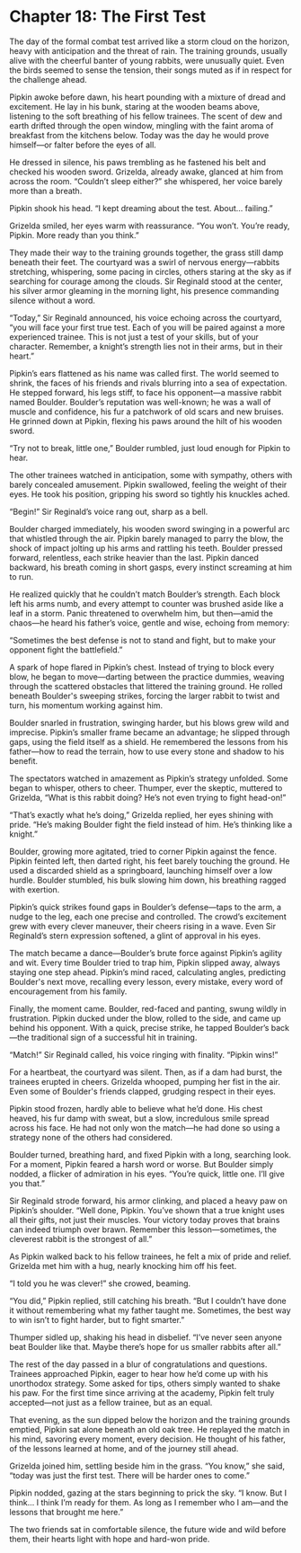 # Chapter 18: The First Test

The day of the formal combat test arrived like a storm cloud on the horizon, heavy with anticipation and the threat of rain. The training grounds, usually alive with the cheerful banter of young rabbits, were unusually quiet. Even the birds seemed to sense the tension, their songs muted as if in respect for the challenge ahead.

Pipkin awoke before dawn, his heart pounding with a mixture of dread and excitement. He lay in his bunk, staring at the wooden beams above, listening to the soft breathing of his fellow trainees. The scent of dew and earth drifted through the open window, mingling with the faint aroma of breakfast from the kitchens below. Today was the day he would prove himself—or falter before the eyes of all.

He dressed in silence, his paws trembling as he fastened his belt and checked his wooden sword. Grizelda, already awake, glanced at him from across the room. “Couldn’t sleep either?” she whispered, her voice barely more than a breath.

Pipkin shook his head. “I kept dreaming about the test. About… failing.”

Grizelda smiled, her eyes warm with reassurance. “You won’t. You’re ready, Pipkin. More ready than you think.”

They made their way to the training grounds together, the grass still damp beneath their feet. The courtyard was a swirl of nervous energy—rabbits stretching, whispering, some pacing in circles, others staring at the sky as if searching for courage among the clouds. Sir Reginald stood at the center, his silver armor gleaming in the morning light, his presence commanding silence without a word.

“Today,” Sir Reginald announced, his voice echoing across the courtyard, “you will face your first true test. Each of you will be paired against a more experienced trainee. This is not just a test of your skills, but of your character. Remember, a knight’s strength lies not in their arms, but in their heart.”

Pipkin’s ears flattened as his name was called first. The world seemed to shrink, the faces of his friends and rivals blurring into a sea of expectation. He stepped forward, his legs stiff, to face his opponent—a massive rabbit named Boulder. Boulder’s reputation was well-known; he was a wall of muscle and confidence, his fur a patchwork of old scars and new bruises. He grinned down at Pipkin, flexing his paws around the hilt of his wooden sword.

“Try not to break, little one,” Boulder rumbled, just loud enough for Pipkin to hear.

The other trainees watched in anticipation, some with sympathy, others with barely concealed amusement. Pipkin swallowed, feeling the weight of their eyes. He took his position, gripping his sword so tightly his knuckles ached.

“Begin!” Sir Reginald’s voice rang out, sharp as a bell.

Boulder charged immediately, his wooden sword swinging in a powerful arc that whistled through the air. Pipkin barely managed to parry the blow, the shock of impact jolting up his arms and rattling his teeth. Boulder pressed forward, relentless, each strike heavier than the last. Pipkin danced backward, his breath coming in short gasps, every instinct screaming at him to run.

He realized quickly that he couldn’t match Boulder’s strength. Each block left his arms numb, and every attempt to counter was brushed aside like a leaf in a storm. Panic threatened to overwhelm him, but then—amid the chaos—he heard his father’s voice, gentle and wise, echoing from memory:

“Sometimes the best defense is not to stand and fight, but to make your opponent fight the battlefield.”

A spark of hope flared in Pipkin’s chest. Instead of trying to block every blow, he began to move—darting between the practice dummies, weaving through the scattered obstacles that littered the training ground. He rolled beneath Boulder's sweeping strikes, forcing the larger rabbit to twist and turn, his momentum working against him.

Boulder snarled in frustration, swinging harder, but his blows grew wild and imprecise. Pipkin’s smaller frame became an advantage; he slipped through gaps, using the field itself as a shield. He remembered the lessons from his father—how to read the terrain, how to use every stone and shadow to his benefit.

The spectators watched in amazement as Pipkin’s strategy unfolded. Some began to whisper, others to cheer. Thumper, ever the skeptic, muttered to Grizelda, “What is this rabbit doing? He’s not even trying to fight head-on!”

“That’s exactly what he’s doing,” Grizelda replied, her eyes shining with pride. “He’s making Boulder fight the field instead of him. He’s thinking like a knight.”

Boulder, growing more agitated, tried to corner Pipkin against the fence. Pipkin feinted left, then darted right, his feet barely touching the ground. He used a discarded shield as a springboard, launching himself over a low hurdle. Boulder stumbled, his bulk slowing him down, his breathing ragged with exertion.

Pipkin’s quick strikes found gaps in Boulder’s defense—taps to the arm, a nudge to the leg, each one precise and controlled. The crowd’s excitement grew with every clever maneuver, their cheers rising in a wave. Even Sir Reginald’s stern expression softened, a glint of approval in his eyes.

The match became a dance—Boulder’s brute force against Pipkin’s agility and wit. Every time Boulder tried to trap him, Pipkin slipped away, always staying one step ahead. Pipkin’s mind raced, calculating angles, predicting Boulder's next move, recalling every lesson, every mistake, every word of encouragement from his family.

Finally, the moment came. Boulder, red-faced and panting, swung wildly in frustration. Pipkin ducked under the blow, rolled to the side, and came up behind his opponent. With a quick, precise strike, he tapped Boulder’s back—the traditional sign of a successful hit in training.

“Match!” Sir Reginald called, his voice ringing with finality. “Pipkin wins!”

For a heartbeat, the courtyard was silent. Then, as if a dam had burst, the trainees erupted in cheers. Grizelda whooped, pumping her fist in the air. Even some of Boulder's friends clapped, grudging respect in their eyes.

Pipkin stood frozen, hardly able to believe what he’d done. His chest heaved, his fur damp with sweat, but a slow, incredulous smile spread across his face. He had not only won the match—he had done so using a strategy none of the others had considered.

Boulder turned, breathing hard, and fixed Pipkin with a long, searching look. For a moment, Pipkin feared a harsh word or worse. But Boulder simply nodded, a flicker of admiration in his eyes. “You’re quick, little one. I’ll give you that.”

Sir Reginald strode forward, his armor clinking, and placed a heavy paw on Pipkin’s shoulder. “Well done, Pipkin. You’ve shown that a true knight uses all their gifts, not just their muscles. Your victory today proves that brains can indeed triumph over brawn. Remember this lesson—sometimes, the cleverest rabbit is the strongest of all.”

As Pipkin walked back to his fellow trainees, he felt a mix of pride and relief. Grizelda met him with a hug, nearly knocking him off his feet.

“I told you he was clever!” she crowed, beaming.

“You did,” Pipkin replied, still catching his breath. “But I couldn’t have done it without remembering what my father taught me. Sometimes, the best way to win isn’t to fight harder, but to fight smarter.”

Thumper sidled up, shaking his head in disbelief. “I’ve never seen anyone beat Boulder like that. Maybe there’s hope for us smaller rabbits after all.”

The rest of the day passed in a blur of congratulations and questions. Trainees approached Pipkin, eager to hear how he’d come up with his unorthodox strategy. Some asked for tips, others simply wanted to shake his paw. For the first time since arriving at the academy, Pipkin felt truly accepted—not just as a fellow trainee, but as an equal.

That evening, as the sun dipped below the horizon and the training grounds emptied, Pipkin sat alone beneath an old oak tree. He replayed the match in his mind, savoring every moment, every decision. He thought of his father, of the lessons learned at home, and of the journey still ahead.

Grizelda joined him, settling beside him in the grass. “You know,” she said, “today was just the first test. There will be harder ones to come.”

Pipkin nodded, gazing at the stars beginning to prick the sky. “I know. But I think… I think I’m ready for them. As long as I remember who I am—and the lessons that brought me here.”

The two friends sat in comfortable silence, the future wide and wild before them, their hearts light with hope and hard-won pride.

